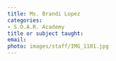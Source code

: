 ```yaml
---
title: Ms. Brandi Lopez
categories:
- S.O.A.R. Academy
title or subject taught: 
email: 
photo: images/staff/IMG_1181.jpg
---
```



